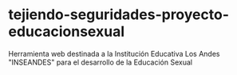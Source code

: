 # tejiendo-seguridades-proyecto-educacionsexual
Herramienta web destinada a la Institución Educativa Los Andes "INSEANDES" para el desarrollo de la Educación Sexual
